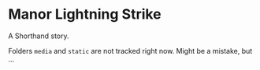 Manor Lightning Strike
=========================

A Shorthand story.

Folders `media` and `static` are not tracked right now. Might be a mistake, but ...